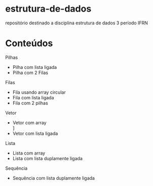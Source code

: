 # estrutura-de-dados
repositório destinado a disciplina estrutura de dados 3 período IFRN

<h1>Conteúdos</h1>

Pilhas
<ul>
  <li> Pilha com lista ligada </li>
  <li> Pilha com 2 Filas</li>
</ul>

Filas
<ul>
  <li> Fila usando array circular </li>
  <li> Fila com lista ligada </li>
  <li> Fila com 2 pilhas </li>
</ul>

Vetor
<ul> 
  <li> Vetor com array </li>]
  <li> Vetor com lista ligada </li>
</ul>

Lista 
<ul>
  <li> Lista com array </li>
  <li> Lista com lista duplamente ligada </li>
</ul>

Sequência
<ul> 
  <li> Sequência com lista duplamente ligada </li>
</ul>